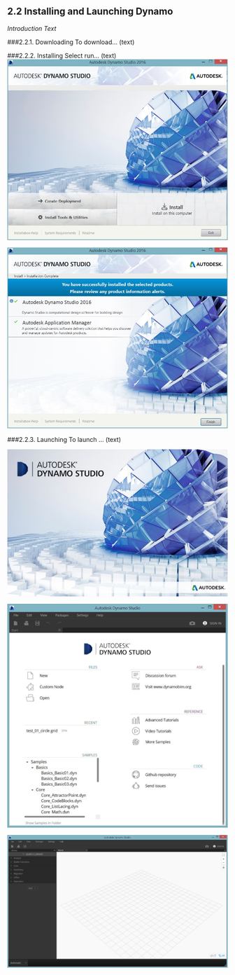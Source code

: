 ## 2.2 Installing and Launching Dynamo

_Introduction Text_

###2.2.1. Downloading
To download... (text)

###2.2.2. Installing
Select run... (text)
![](images/2-2/2-2-2_Installing-01.jpg)

![](images/2-2/2-2-2_Installing-02.jpg)

###2.2.3. Launching
To launch ... (text)

![](images/2-2/2-2-3_Launching-01.jpg)

![](images/2-2/2-2-3_Launching-02.jpg)

![](images/2-2/2-2-3_Launching-03.jpg)
